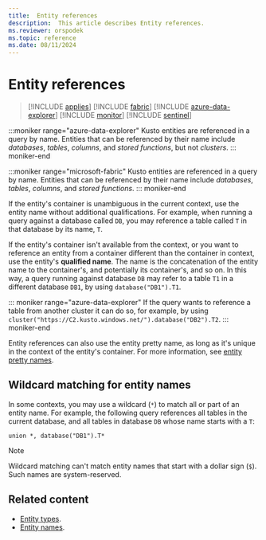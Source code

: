 ```yaml
---
title:  Entity references
description:  This article describes Entity references.
ms.reviewer: orspodek
ms.topic: reference
ms.date: 08/11/2024
---
```

# Entity references

> [!INCLUDE [applies](../../includes/applies-to-version/applies.md)] [!INCLUDE [fabric](../../includes/applies-to-version/fabric.md)] [!INCLUDE [azure-data-explorer](../../includes/applies-to-version/azure-data-explorer.md)] [!INCLUDE [monitor](../../includes/applies-to-version/monitor.md)] [!INCLUDE [sentinel](../../includes/applies-to-version/sentinel.md)]

:::moniker range="azure-data-explorer"
Kusto entities are referenced in a query by name. Entities that can be referenced by their name include *databases*, *tables*, *columns*, and *stored functions*, but not *clusters*.
::: moniker-end

:::moniker range="microsoft-fabric"
Kusto entities are referenced in a query by name. Entities that can be referenced by their name include *databases*, *tables*, *columns*, and *stored functions*. 
::: moniker-end

If the entity's container is unambiguous in the current context, use the entity name without additional qualifications. For example, when running a query against a
database called `DB`, you may reference a table called `T` in that database by its name, `T`.

If the entity's container isn't available from the context, or you want to reference an entity from a container different than the container in context, use the entity's **qualified name**.
The name is the concatenation of the entity name to the container's, and potentially its container's, and so on. In this way, a query running against database `DB` may refer to a table `T1` in a different database `DB1`, by using `database("DB1").T1`.

::: moniker range="azure-data-explorer"
If the query wants to reference a table from another cluster it can do so, for example, by using `cluster("https://C2.kusto.windows.net/").database("DB2").T2`.
::: moniker-end

Entity references can also use the entity pretty name, as long as it's unique
in the context of the entity's container. For more information, see [entity pretty names](entity-names.md#pretty-names).

## Wildcard matching for entity names

In some contexts, you may use a wildcard (`*`) to match all or part of an entity
name. For example, the following query references all tables in the current database,
and all tables in database `DB` whose name starts with a `T`:

```kusto
union *, database("DB1").T*
```

> [!NOTE]
> Wildcard matching can't match entity names that start with a dollar sign (`$`).
Such names are system-reserved.

## Related content

* [Entity types](index.md).
* [Entity names](entity-names.md).
